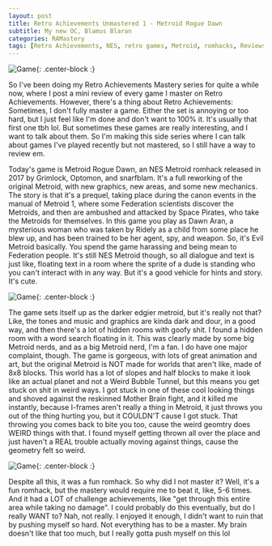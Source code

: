 ```yaml
---
layout: post
title: Retro Achievements Unmastered 1 - Metroid Rogue Dawn
subtitle: My new OC, Blamus Blaran
categories: RAMastery
tags: [Retro Achievements, NES, retro games, Metroid, romhacks, Reviews]
---
```



![Game](https://imgur.com/jdATEkg.png){: .center-block :}

So I've been doing my Retro Achievements Mastery series for quite a while now, where I post a mini review of every game I master on Retro Achievements. However, there's a thing about Retro Achievements: Sometimes, I don't fully master a game. Either the set is annoying or too hard, but I just feel like I'm done and don't want to 100% it. It's usually that first one tbh lol. But sometimes these games are really interesting, and I want to talk about them. So I'm making this side series where I can talk about games I've played recently but not mastered, so I still have a way to review em.

Today's game is Metroid Rogue Dawn, an NES Metroid romhack released in 2017 by Grimlock, Optomon, and snarfblam. It's a full reworking of the original Metroid, with new graphics, new areas, and some new mechanics. The story is that it's a prequel, taking place during the canon events in the manual of Metroid 1, where some Federation scientists discover the Metroids, and then are ambushed and attacked by Space Pirates, who take the Metroids for themselves. In this game you play as Dawn Aran, a mysterious woman who was taken by Ridely as a child from some place he blew up, and has been trained to be her agent, spy, and weapon. So, it's Evil Metroid basically. You spend the game harassing and being mean to Federation people. It's still NES Metroid though, so all dialogue and text is just like, floating text in a room where the sprite of a dude is standing who you can't interact with in any way. But it's a good vehicle for hints and story. It's cute. 

![Game](https://imgur.com/1NaOijP.gif){: .center-block :}

The game sets itself up as the darker edgier metroid, but it's really not that? Like, the tones and music and graphics are kinda dark and dour, in a good way, and then there's a lot of hidden rooms with goofy shit. I found a hidden room with a word search floating in it. This was clearly made by some big Metroid nerds, and as a big Metroid nerd, I'm a fan. I do have one major complaint, though. The game is gorgeous, with lots of great animation and art, but the original Metroid is NOT made for worlds that aren't like, made of 8x8 blocks. This world has a lot of slopes and half blocks to make it look like an actual planet and not a Weird Bubble Tunnel, but this means you get stuck on shit in weird ways. I got stuck in one of these cool looking things and shoved against the reskinned Mother Brain fight, and it killed me instantly, because I-frames aren't really a thing in Metroid, it just throws you out of the thing hurting you, but it COULDN'T cause I got stuck. That throwing you comes back to bite you too, cause the weird geomtry does WEIRD things with that. I found myself getting thrown all over the place and just haven't a REAL trouble actually moving against things, cause the geometry felt so weird.


![Game](https://imgur.com/G7tzEti.png){: .center-block :}

Despite all this, it was a fun romhack. So why did I not master it? Well, it's a fun romhack, but the mastery would require me to beat it, like, 5-6 times. And it had a LOT of challenge achievements, like "get through this entire area while taking no damage". I could probably do this eventually, but do I really WANT to? Nah, not really. I enjoyed it enough, I didn't want to ruin that by pushing myself so hard. Not everything has to be a master. My brain doesn't like that too much, but I really gotta push myself on this lol